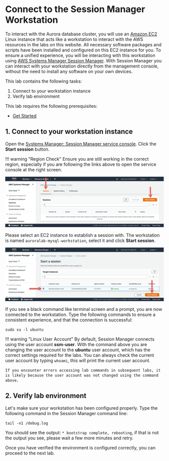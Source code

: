 # Connect to the Session Manager Workstation

To interact with the Aurora database cluster, you will use an <a href="https://aws.amazon.com/ec2/" target="_blank">Amazon EC2</a> Linux instance that acts like a workstation to interact with the AWS resources in the labs on this website. All necessary software packages and scripts have been installed and configured on this EC2 instance for you. To ensure a unified experience, you will be interacting with this workstation using <a href="https://docs.aws.amazon.com/systems-manager/latest/userguide/session-manager.html" target="_blank">AWS Systems Manager Session Manager</a>. With Session Manager you can interact with your workstation directly from the management console, without the need to install any software on your own devices.

This lab contains the following tasks:

1. Connect to your workstation instance
2. Verify lab environment

This lab requires the following prerequisites:

* [Get Started](/prereqs/environment/)


## 1. Connect to your workstation instance

Open the <a href="https://us-west-2.console.aws.amazon.com/systems-manager/session-manager?region=us-west-2" target="_blank">Systems Manager: Session Manager service console</a>. Click the **Start session** button.

!!! warning "Region Check"
    Ensure you are still working in the correct region, especially if you are following the links above to open the service console at the right screen.

<span class="image">![Start Session](1-start-session.png?raw=true)</span>

Please select an EC2 instance to establish a session with. The workstation is named `auroralab-mysql-workstation`, select it and click **Start session**.

<span class="image">![Connect Instance](1-connect-session.png?raw=true)</span>

If you see a black command like terminal screen and a prompt, you are now connected to the workstation. Type the following commands to ensure a consistent experience, and that the connection is successful:

```shell
sudo su -l ubuntu
```

!!! warning "Linux User Account"
    By default, Session Manager connects using the user account **ssm-user**. With the command above you are changing the user account to the **ubuntu** user account, which has the correct settings required for the labs. You can always check the current user account by typing ```whoami```, this will print the current user account.

    If you encounter errors accessing lab commands in subsequent labs, it is likely because the user account was not changed using the command above.


## 2. Verify lab environment

Let's make sure your workstation has been configured properly. Type the following command in the Session Manager command line:

```shell
tail -n1 /debug.log
```

You should see the output: `* bootstrap complete, rebooting`, if that is not the output you see, please wait a few more minutes and retry.

Once you have verified the environment is configured correctly, you can proceed to the next lab.
